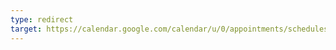 ```yaml
---
type: redirect
target: https://calendar.google.com/calendar/u/0/appointments/schedules/AcZssZ0UbkqUwedmVbztRltrUuVBwnjfsBoDqq1rVKuHjAvanAOTKVDJLdxAvxS3SMIsu1lSLXL0F_2g
---
```

